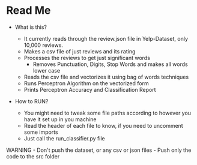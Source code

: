 # Read Me
- What is this?
    - It currently reads through the review.json file in Yelp-Dataset, only 10,000 reviews.
    - Makes a csv file of just reviews and its rating
    - Processes the reviews to get just significant words
        - Removes Punctuation, Digits, Stop Words and makes all words lower case
    - Reads the csv file and vectorizes it using bag of words techniques
    - Runs Perceptron Algorithm on the vectorized form
    - Prints Perceptron Accuracy and Classification Report

- How to RUN?
    - You might need to tweak some file paths according to however you have it set up in you machine
    - Read the header of each file to know, if you need to uncomment some imports
    - Just call the run_classifier.py file

WARNING
    - Don't push the dataset, or any csv or json files
    - Push only the code to the src folder
